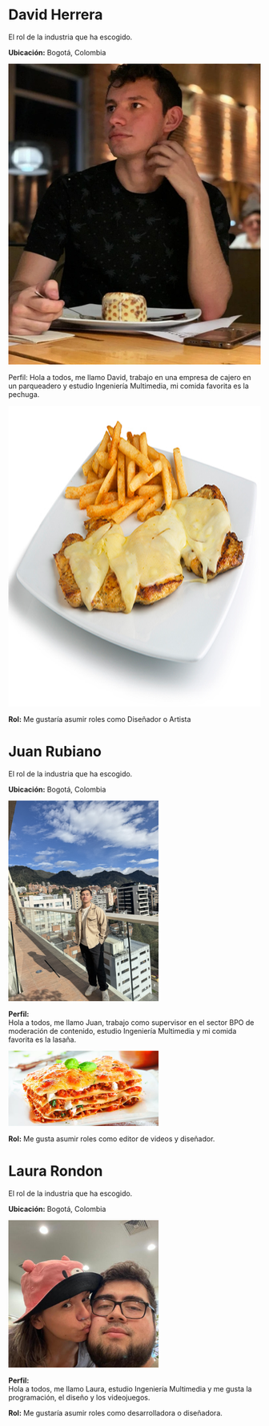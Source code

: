 <h1>David Herrera</h1>

<p>El rol de la industria que ha escogido.</p>

<p><b>Ubicación:</b> Bogotá, Colombia</p>

<img src="David%20Herrera/david%20Herrera.jpg" alt="foto de David Herrera" width="800" height="600" loading="lazy">

<p>
Perfil:  
Hola a todos, me llamo David, trabajo en una empresa de cajero en un parqueadero y estudio Ingeniería Multimedia, mi comida favorita es la pechuga.
</p>

<img src="David%20Herrera/pechuga-gratinada-test.png" alt="comida favorita" width="800" height="600" loading="lazy">

<p><b>Rol:</b> Me gustaría asumir roles como Diseñador o Artista</p>


# Juan Rubiano

El rol de la industria que ha escogido.

**Ubicación:** Bogotá, Colombia

<img src="Juan%20Rubiano/IMG_5547.jpeg" alt="foto de Juan Rubiano" width="300">

**Perfil:**  
Hola a todos, me llamo Juan, trabajo como supervisor en el sector BPO de moderación de contenido, estudio Ingeniería Multimedia y mi comida favorita es la lasaña.

<img src="Juan%20Rubiano/lasana-en-salsa-bechamel.webp" alt="comida favorita: lasaña" width="300">

**Rol:** Me gusta asumir roles como editor de videos y diseñador.


# Laura Rondon

El rol de la industria que ha escogido.

**Ubicación:** Bogotá, Colombia

<img src="Laura%20Rondon/Laura.jpeg" alt="foto de Laura Rondon" width="300">

**Perfil:**  
Hola a todos, me llamo Laura, estudio Ingeniería Multimedia y me gusta la programación, el diseño y los videojuegos.  

**Rol:** Me gustaría asumir roles como desarrolladora o diseñadora.
